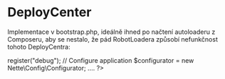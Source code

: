DeployCenter
===========

Implementace v bootstrap.php, ideálně ihned po načtení autoloaderu z Composeru, aby se nestalo, že pád RobotLoadera způsobí nefunkčnost tohoto DeployCentra:


<?php
// Load Nette Framework and autoloader generated by Composer
require __DIR__ . '/../vendor/autoload.php';
require __DIR__ . '/libs/functions.php';

// Base params
$logDir = __DIR__ . "/log";
$tempDir = __DIR__ . "/temp";

// Debugger center
$deploy = new DeployCenter\Application($logDir, $tempDir, "pass123");
$deploy->register("debug");


// Configure application
$configurator = new Nette\Config\Configurator;

....
?>
